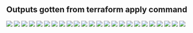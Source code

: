 ## Outputs gotten from terraform apply command
<img src = "Screenshot 2023-03-25 at 15.21.28.png">
<img src = "Screenshot 2023-03-25 at 15.21.40.png">
<img src = "Screenshot 2023-03-25 at 15.21.52.png">
<img src = "Screenshot 2023-03-25 at 15.22.24.png">
<img src = "Screenshot 2023-03-25 at 15.22.33.png">
<img src = "Screenshot 2023-03-25 at 15.22.49.png">
<img src = "Screenshot 2023-03-25 at 15.22.59.png">
<img src = "Screenshot 2023-03-25 at 15.25.06.png">
<img src = "Screenshot 2023-03-25 at 15.26.26.png">
<img src = "Screenshot 2023-03-25 at 15.26.35.png">
<img src = "Screenshot 2023-03-25 at 15.28.06.png">
<img src = "Screenshot 2023-03-25 at 15.28.40.png">
<img src = "Screenshot 2023-03-25 at 15.28.40.png">
<img src = "Screenshot 2023-03-25 at 15.29.13.png">
<img src = "Screenshot 2023-03-25 at 15.29.13.png">
<img src = "Screenshot 2023-03-25 at 15.29.13.png">
<img src = "Screenshot 2023-03-25 at 16.18.39.png">
<img src = "Screenshot 2023-03-25 at 16.19.16.png">
<img src = "Screenshot 2023-03-25 at 16.19.26.png">
<img src = "Screenshot 2023-03-25 at 16.20.01.png">
<img src = "Screenshot 2023-03-25 at 16.20.47.png">
<img src = "Screenshot 2023-03-25 at 16.21.00.png">
<img src = "Screenshot 2023-03-25 at 16.20.12.png">
<img src = "Screenshot 2023-03-25 at 16.20.36.png">